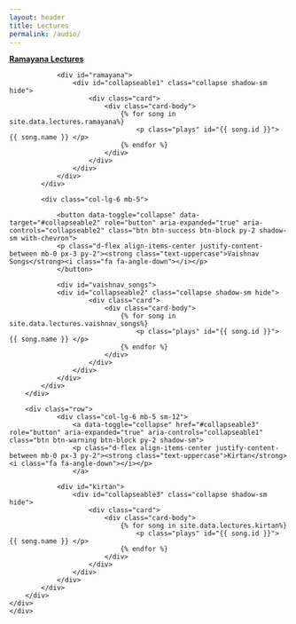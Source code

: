 ```yaml
---
layout: header
title: Lectures
permalink: /audio/
---
```


<div class="container py-5">
		<div class="py-5">
			<div class="row">
				<div class="col-lg-6 mb-5 sm-12">
					<a data-toggle="collapse" href="#collapseable1" role="button" aria-expanded="true" aria-controls="collapseable1" class="btn btn-primary btn-block py-2 shadow-sm">
					<p class="d-flex align-items-center justify-content-between mb-0 px-3 py-2"><strong class="text-uppercase">Ramayana Lectures</strong><i class="fa fa-angle-down"></i></p>
					</a>

				<div id="ramayana">
					<div id="collapseable1" class="collapse shadow-sm hide">
						<div class="card">
							<div class="card-body">
								{% for song in site.data.lectures.ramayana%}
									<p class="plays" id="{{ song.id }}"> {{ song.name }} </p>
								{% endfor %}
							</div>
						</div>
					</div>
				</div>	
			</div>

			<div class="col-lg-6 mb-5">

				<button data-toggle="collapse" data-target="#collapseable2" role="button" aria-expanded="true" aria-controls="collapseable2" class="btn btn-success btn-block py-2 shadow-sm with-chevron">
				<p class="d-flex align-items-center justify-content-between mb-0 px-3 py-2"><strong class="text-uppercase">Vaishnav Songs</strong><i class="fa fa-angle-down"></i></p>
				</button>

				<div id="vaishnav_songs">
				<div id="collapseable2" class="collapse shadow-sm hide">
						<div class="card">
							<div class="card-body">
								{% for song in site.data.lectures.vaishnav_songs%}
									<p class="plays" id="{{ song.id }}"> {{ song.name }} </p>
								{% endfor %}
							</div>
						</div>
					</div>
				</div>
			</div>
		</div>

		<div class="row">
				<div class="col-lg-6 mb-5 sm-12">
					<a data-toggle="collapse" href="#collapseable3" role="button" aria-expanded="true" aria-controls="collapseable1" class="btn btn-warning btn-block py-2 shadow-sm">
					<p class="d-flex align-items-center justify-content-between mb-0 px-3 py-2"><strong class="text-uppercase">Kirtan</strong><i class="fa fa-angle-down"></i></p>
					</a>

				<div id="kirtan">
					<div id="collapseable3" class="collapse shadow-sm hide">
						<div class="card">
							<div class="card-body">
								{% for song in site.data.lectures.kirtan%}
									<p class="plays" id="{{ song.id }}"> {{ song.name }} </p>
								{% endfor %}
							</div>
						</div>
					</div>
				</div>	
			</div>
		</div>
	</div>
	</div>

<script type="text/javascript" src="https://code.jquery.com/jquery-3.3.1.min.js"></script>
<script type="text/javascript" src="https://cdnjs.cloudflare.com/ajax/libs/twitter-bootstrap/4.3.1/js/bootstrap.bundle.min.js"></script>
<script type="text/javascript" src="https://cdnjs.cloudflare.com/ajax/libs/jquery-migrate/3.3.1/jquery-migrate.min.js"></script>

<script type="text/javascript" src="../assets/js/lecture.js"></script>